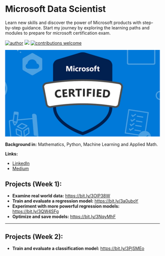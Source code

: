 # Microsoft Data Scientist
Learn new skills and discover the power of Microsoft products with step-by-step guidance. Start my journey  by exploring the learning paths and modules to prepare for microsoft certification exam.


[![author](https://img.shields.io/badge/author-jplavorr-black.svg)](https://www.linkedin.com/in/joão-pedro-lavor-65162312b/) [![](https://img.shields.io/badge/python-3.7+-blue.svg)](https://www.python.org/downloads/release/python-365/)  [![contributions welcome](https://img.shields.io/badge/contributions-welcome-brightgreen.svg?style=flat)](https://github.com/jplavorr)


<p align="center">
  <img src= "microsoft.webp" >
</p>


**Background in:** Mathematics, Python, Machine Learning and Applied Math.

**Links:**
* [LinkedIn](https://www.linkedin.com/in/joão-pedro-lavor-65162312b/)
* [Medium](https://jplavorr.medium.com/)


## Projects (Week 1):

* **Examine real world data:** https://bit.ly/3OlP38W
* **Train and evaluate a regression model:** https://bit.ly/3a0uboY
* **Experiment with more powerful regression models:** https://bit.ly/3QW4SFg
* **Optimize and save models:** https://bit.ly/3NqyMhF

---

## Projects (Week 2):
* **Train and evaluate a classification model:** https://bit.ly/3PjSMEo

